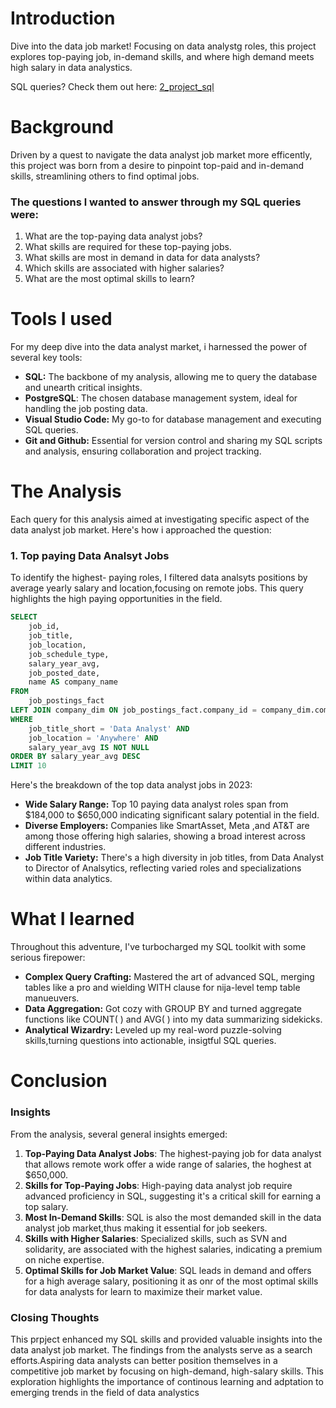 # Introduction
  Dive into the data job market! Focusing on data analystg roles, this project explores top-paying job, in-demand skills, and where high demand meets high salary in data analystics.

  SQL queries? Check them out here: [2_project_sql](/2_project_sql/)
# Background
Driven by a quest to navigate the data analyst job market more efficently, this project was born from a desire to pinpoint top-paid and in-demand skills, streamlining others to find optimal jobs.

### The questions l wanted to answer through my SQL queries were:

1. What are the top-paying data analyst jobs?
2. What skills are required for these top-paying jobs.
3. What skills are most in demand in data for data analysts?
4. Which skills are associated with higher salaries?
5. What are the most optimal skills to learn?

# Tools I used
For my deep dive into the data analyst market, i harnessed the power of several key tools:

- **SQL:** The backbone of my analysis, allowing me to query the database and unearth critical insights.
- **PostgreSQL**: The chosen database management system, ideal for handling the job posting data.
- **Visual Studio Code:** My go-to for database management and executing SQL queries.
- **Git and Github:** Essential for version control and sharing my SQL scripts and analysis, ensuring collaboration and project tracking.
# The Analysis
Each query for this analysis aimed at investigating specific aspect of the data analyst job market. Here's how i approached the question:

### 1. Top paying Data Analsyt Jobs
To identify the highest- paying roles, I filtered data analsyts positions by average yearly salary and location,focusing on remote jobs. This query highlights the high paying opportunities in the field.
~~~sql
SELECT 
    job_id,
    job_title,
    job_location,
    job_schedule_type,
    salary_year_avg,
    job_posted_date,
    name AS company_name
FROM 
    job_postings_fact
LEFT JOIN company_dim ON job_postings_fact.company_id = company_dim.company_id
WHERE 
    job_title_short = 'Data Analyst' AND 
    job_location = 'Anywhere' AND
    salary_year_avg IS NOT NULL 
ORDER BY salary_year_avg DESC 
LIMIT 10
~~~
Here's the breakdown of the top data analyst jobs in 2023:
- **Wide Salary Range:** Top 10 paying data analyst roles span from $184,000 to $650,000 indicating significant salary potential in the field.
- **Diverse Employers:** Companies like SmartAsset, Meta ,and AT&T are among those offering high salaries, showing a broad interest across different industries.
- **Job Title Variety:** There's a  high diversity in job titles, from Data Analyst to Director of Analsytics, reflecting varied roles and specializations within data analytics.
# What I learned
Throughout this adventure, I've turbocharged my SQL toolkit with some serious firepower:

- **Complex Query Crafting:** Mastered the art of advanced SQL, merging tables like a pro and wielding WITH clause for nija-level temp table manueuvers.
- **Data Aggregation:** Got cozy with GROUP BY and turned aggregate functions like COUNT( ) and AVG( ) into my data summarizing sidekicks.
- **Analytical Wizardry:** Leveled up my real-word puzzle-solving skills,turning questions into actionable, insigtful SQL queries.
# Conclusion 

### Insights
From the analysis, several general insights emerged:

1. **Top-Paying Data Analyst Jobs**: The highest-paying job for data analyst that allows remote work offer a wide range of salaries, the hoghest at $650,000.
2. **Skills for Top-Paying Jobs**: High-paying data analyst job require advanced proficiency in SQL, suggesting it's a critical skill for earning a top salary.
3. **Most In-Demand Skills**: SQL is also the most demanded skill in the data analyst job market,thus making it essential for job seekers.
4. **Skills with Higher Salaries**: Specialized skills, such as SVN and solidarity, are associated with the highest salaries, indicating a premium on niche expertise.
5. **Optimal Skills for Job Market Value**: SQL leads in demand and offers for a high average salary, positioning it as onr of the most optimal skills for data analysts for learn to maximize their market value.

### Closing Thoughts 

This prpject enhanced my SQL skills and provided valuable insights into the data analyst job market. The findings from the analysts serve as a search efforts.Aspiring data analysts can better position themselves in a competitive job market by focusing on high-demand, high-salary skills. This exploration highlights the importance of continous learning and adptation to emerging trends in the field of data analystics
